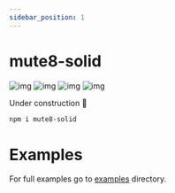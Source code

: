 ```yaml
---
sidebar_position: 1
---
```

# mute8-solid

![img](https://img.shields.io/npm/dw/mute8-solid?color=%230180BF)
![img](https://img.shields.io/npm/v/mute8-solid?color=%230180BF)
![img](https://img.shields.io/bundlephobia/min/mute8-solid)
![img](https://img.shields.io/bundlephobia/minzip/mute8-solid)

Under construction 🚧

```sh
npm i mute8-solid
```

# Examples
For full examples go to [examples](https://github.com/PawelJastrzebski/mute8/tree/main/examples) directory.
